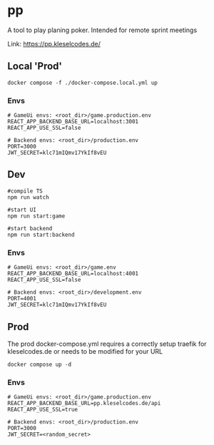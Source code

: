 # pp
A tool to play planing poker. Intended for remote sprint meetings

Link: https://pp.kleselcodes.de/


## Local 'Prod'


````
docker compose -f ./docker-compose.local.yml up
````

### Envs

````
# GameUi envs: <root_dir>/game.production.env
REACT_APP_BACKEND_BASE_URL=localhost:3001
REACT_APP_USE_SSL=false
````

````
# Backend envs: <root_dir>/production.env
PORT=3000
JWT_SECRET=klc71mIQmv17YkIf8vEU
````



## Dev

````
#compile TS
npm run watch

#start UI
npm run start:game 

#start backend
npm run start:backend

````

### Envs

````
# GameUi envs: <root_dir>/game.env
REACT_APP_BACKEND_BASE_URL=localhost:4001
REACT_APP_USE_SSL=false
````

````
# Backend envs: <root_dir>/development.env
PORT=4001
JWT_SECRET=klc71mIQmv17YkIf8vEU
````


## Prod

The prod docker-compose.yml requires a correctly setup traefik for kleselcodes.de or needs to be modified for your URL

````
docker compose up -d
````

### Envs

````
# GameUi envs: <root_dir>/game.production.env
REACT_APP_BACKEND_BASE_URL=pp.kleselcodes.de/api
REACT_APP_USE_SSL=true
````

````
# Backend envs: <root_dir>/production.env
PORT=3000
JWT_SECRET=<random_secret>
````